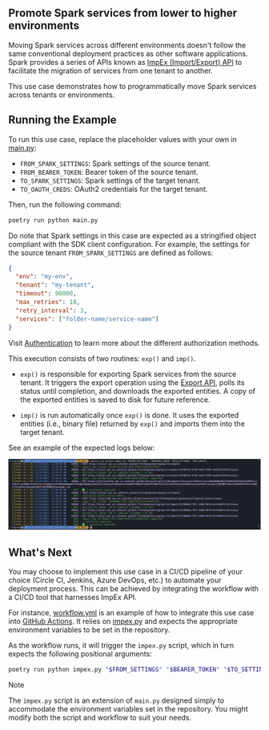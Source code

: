 ## Promote Spark services from lower to higher environments

Moving Spark services across different environments doesn't follow the same conventional
deployment practices as other software applications. Spark provides a series of APIs
known as [ImpEx (Import/Export) API][impex-apis] to facilitate the migration of services
from one tenant to another.

This use case demonstrates how to programmatically move Spark services across tenants
or environments.

## Running the Example

To run this use case, replace the placeholder values with your own in [main.py](main.py):

- `FROM_SPARK_SETTINGS`: Spark settings of the source tenant.
- `FROM_BEARER_TOKEN`: Bearer token of the source tenant.
- `TO_SPARK_SETTINGS`: Spark settings of the target tenant.
- `TO_OAUTH_CREDS`: OAuth2 credentials for the target tenant.

Then, run the following command:

```bash
poetry run python main.py
```

Do note that Spark settings in this case are expected as a stringified object compliant
with the SDK client configuration. For example, the settings for the source tenant
`FROM_SPARK_SETTINGS` are defined as follows:

```json
{
  "env": "my-env",
  "tenant": "my-tenant",
  "timeout": 90000,
  "max_retries": 10,
  "retry_interval": 3,
  "services": ["folder-name/service-name"]
}
```

Visit [Authentication](../../../docs/authentication.md) to learn more about the
different authorization methods.

This execution consists of two routines: `exp()` and `imp()`.

- `exp()` is responsible for exporting Spark services from the source
  tenant. It triggers the export operation using the [Export API][export-api],
  polls its status until completion, and downloads the exported entities.
  A copy of the exported entities is saved to disk for future reference.

- `imp()` is run automatically once `exp()` is done. It uses the exported entities
  (i.e., binary file) returned by `exp()` and imports them into the target tenant.

See an example of the expected logs below:

[![outputs.png](outputs.png)](outputs.log)

## What's Next

You may choose to implement this use case in a CI/CD pipeline of your choice (Circle CI,
Jenkins, Azure DevOps, etc.) to automate your deployment process. This can be achieved
by integrating the workflow with a CI/CD tool that harnesses ImpEx API.

For instance, [workflow.yml](workflow.yml) is an example of how to integrate
this use case into [GitHub Actions][gha-intro]. It relies on [impex.py](impex.py)
and expects the appropriate environment variables to be set in the repository.

As the workflow runs, it will trigger the `impex.py` script, which in turn expects the
following positional arguments:

```bash
poetry run python impex.py "$FROM_SETTINGS" "$BEARER_TOKEN" "$TO_SETTINGS" "$TO_OAUTH"
```

> [!NOTE]
> The `impex.py` script is an extension of `main.py` designed simply to accommodate
> the environment variables set in the repository.
> You might modify both the script and workflow to suit your needs.

<!-- References -->

[impex-apis]: https://docs.coherent.global/api-details/impex-apis
[export-api]: https://docs.coherent.global/spark-apis/impex-apis/export
[gha-intro]: https://docs.github.com/en/actions/about-github-actions/understanding-github-actions
